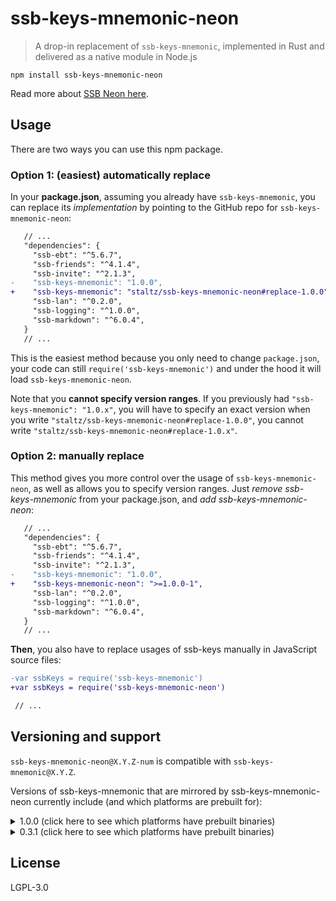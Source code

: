 # ssb-keys-mnemonic-neon

> A drop-in replacement of `ssb-keys-mnemonic`, implemented in Rust and delivered as a native module in Node.js

```
npm install ssb-keys-mnemonic-neon
```

Read more about [SSB Neon here](https://github.com/ssb-neon/ssb-neon).

## Usage

There are two ways you can use this npm package.

### Option 1: (easiest) automatically replace

In your **package.json**, assuming you already have `ssb-keys-mnemonic`, you can replace its *implementation* by pointing to the GitHub repo for `ssb-keys-mnemonic-neon`:

```diff
   // ...
   "dependencies": {
     "ssb-ebt": "^5.6.7",
     "ssb-friends": "^4.1.4",
     "ssb-invite": "^2.1.3",
-    "ssb-keys-mnemonic": "1.0.0",
+    "ssb-keys-mnemonic": "staltz/ssb-keys-mnemonic-neon#replace-1.0.0",
     "ssb-lan": "^0.2.0",
     "ssb-logging": "^1.0.0",
     "ssb-markdown": "^6.0.4",
   }
   // ...
```

This is the easiest method because you only need to change `package.json`, your code can still `require('ssb-keys-mnemonic')` and under the hood it will load `ssb-keys-mnemonic-neon`.

Note that you **cannot specify version ranges**. If you previously had `"ssb-keys-mnemonic": "1.0.x"`, you will have to specify an exact version when you write `"staltz/ssb-keys-mnemonic-neon#replace-1.0.0"`, you cannot write `"staltz/ssb-keys-mnemonic-neon#replace-1.0.x"`.

### Option 2: manually replace

This method gives you more control over the usage of `ssb-keys-mnemonic-neon`, as well as allows you to specify version ranges. Just *remove ssb-keys-mnemonic* from your package.json, and *add ssb-keys-mnemonic-neon*:

```diff
   // ...
   "dependencies": {
     "ssb-ebt": "^5.6.7",
     "ssb-friends": "^4.1.4",
     "ssb-invite": "^2.1.3",
-    "ssb-keys-mnemonic": "1.0.0",
+    "ssb-keys-mnemonic-neon": ">=1.0.0-1",
     "ssb-lan": "^0.2.0",
     "ssb-logging": "^1.0.0",
     "ssb-markdown": "^6.0.4",
   }
   // ...
```

**Then**, you also have to replace usages of ssb-keys manually in JavaScript source files:

```diff
-var ssbKeys = require('ssb-keys-mnemonic')
+var ssbKeys = require('ssb-keys-mnemonic-neon')

 // ...
```

## Versioning and support

`ssb-keys-mnemonic-neon@X.Y.Z-num` is compatible with `ssb-keys-mnemonic@X.Y.Z`.

Versions of ssb-keys-mnemonic that are mirrored by ssb-keys-mnemonic-neon currently include (and which platforms are prebuilt for):

<details>
<summary>1.0.0 (click here to see which platforms have prebuilt binaries)</summary>

As of `ssb-keys-mnemonic-neon@1.0.0-1`

- macOS (darwin-x64)
  - Node 10.x
  - Node 12.x
  - Node 14.x
  - Electron 7.x
  - Electron 8.x
  - Electron 9.x
  - Electron 10.x
- Linux (linux-x64)
  - Node 10.x
  - Node 12.x
  - Node 14.x
  - Electron 7.x
  - Electron 8.x
  - Electron 9.x
  - Electron 10.x
- Windows (win32-x64)
  - Node 10.x
  - Node 12.x
  - Node 14.x
  - Electron 7.x
  - Electron 8.x
  - Electron 9.x
  - Electron 10.x

</details>


<details>
<summary>0.3.1 (click here to see which platforms have prebuilt binaries)</summary>

As of `ssb-keys-mnemonic-neon@0.3.1-2`

- macOS (darwin-x64)
  - Node 10.x
  - Node 12.x
  - Node 14.x
  - Electron 7.x
  - Electron 8.x
  - Electron 9.x
  - Electron 10.x
- Linux (linux-x64)
  - Node 10.x
  - Node 12.x
  - Node 14.x
  - Electron 7.x
  - Electron 8.x
  - Electron 9.x
  - Electron 10.x
- Windows (win32-x64)
  - Node 10.x
  - Node 12.x
  - Node 14.x
  - Electron 7.x
  - Electron 8.x
  - Electron 9.x
  - Electron 10.x

</details>

## License

LGPL-3.0
